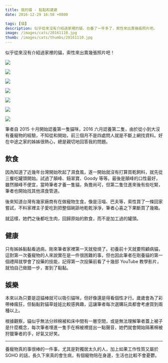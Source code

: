```yaml
---
title: 我的貓 - 黏黏和歲歲
date: 2016-12-29 16:58 +0800

tags: [貓]
description: 似乎從來沒有介紹過家裡的貓，也養了一年多了，索性來出賣幾張照片吧。
image: /images/cats/20161110.jpg
thumb: /images/cats/thumbs/20161110.jpg
---
```


似乎從來沒有介紹過家裡的貓，索性來出賣幾張照片吧！

![](/images/cats/20161110.jpg)

<!-- more -->

![](/images/cats/20160911-2.jpg)

![](/images/cats/20160911.jpg)

![](/images/cats/20161203.jpg)

![](/images/cats/20161027.jpg)

![](/images/cats/20161004.jpg)

![](/images/cats/20161007.jpg)

筆者自 2015 十月開始認養第一隻貓咪，2016 六月認養第二隻，由於從小到大沒有養寵物的經驗，不知從和開始，前三個月不是四處問人就是不斷上網找資料。好在中途之家的姊姊很熱心，總是親切地回答我的問題。

## 飲食

因為知道了近幾年台灣開始吹起了濕食風，遂一開始就沒有打算買乾飼料，就先從三餐吃罐頭開始。試過了顛峰、鈕翠寶、Goody 等等。最後是顛峰的口性最好，雖然顛峰不便宜，當時筆者才養一隻貓，負擔尚可，但第二隻住進來後有些吃緊，筆者也開始找其他濕食管道。

後來知道台灣有幾家廠商有在做寵物生食，像是汪喵、巴夫等，索性買了一條回家嘗試，不料家裡主子愛吃到把整個碗舔地乾乾淨淨，筆者心喜之下果斷買了幾箱。

就這樣，她們之後都吃生肉，回歸原始的飲食，而不是加工過的罐頭。

## 健康

只有姊姊黏黏看過病，剛來筆者家裡第一天就發燒了。初養前十天就要照顧病貓，這對第一次養寵物的人來說實在是一件很困難的事，但也因此筆者在剛養貓的第一個禮拜就學會了投藥的技能，記得第一次投藥前看了十幾部 YouTube 教學影片，就怕自己做錯一步，害到了黏黏。

## 娛樂

本來以為只要是逗貓棒就可以吸引貓咪，但好像還是得看個性才行。歲歲會為了彩帶棒瘋狂，但黏黏對貓草娃娃比較感興趣，這讓筆者每次選購玩具都會考慮買到兩種以上。

根據觀察，貓似乎無法分辨棉被和床中間有一層空間，或是無法理解筆者蓋上被子是什麼概念，每次筆者埋進一隻手在棉被裡搓出一點聲音，她們就會開始隔著棉被狩獵筆者的手，好氣又好笑。

---

養寵物真的事很棒的一件事，尤其是對獨居太久的人，加上如果工作性質又屬於 SOHO 的話，長久下來真的會生病，有個寵物陪在身邊，生活也比較不會憂鬱。
